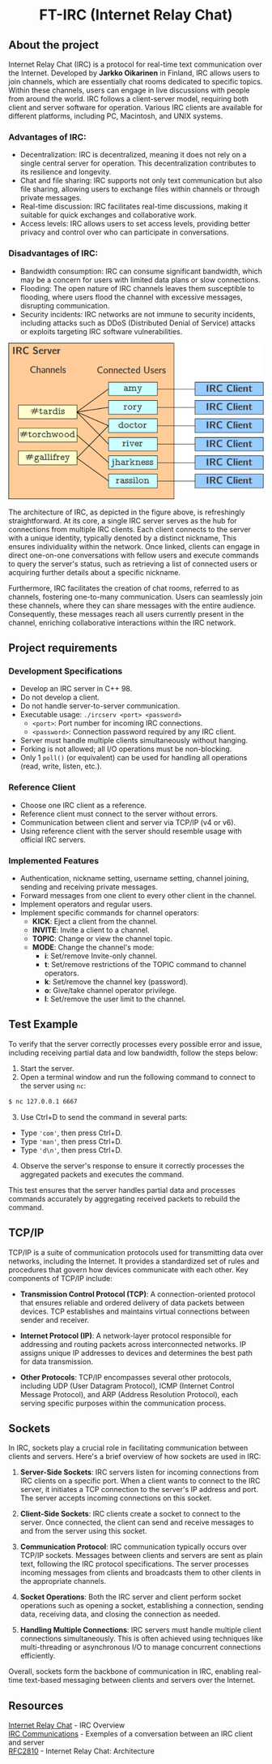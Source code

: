 # <h1 align="center">FT-IRC (Internet Relay Chat)</h1>

## About the project
Internet Relay Chat (IRC) is a protocol for real-time text communication over the Internet. Developed by **Jarkko Oikarinen** in Finland, IRC allows users to join channels, which are essentially chat rooms dedicated to specific topics. Within these channels, users can engage in live discussions with people from around the world. IRC follows a client-server model, requiring both client and server software for operation. Various IRC clients are available for different platforms, including PC, Macintosh, and UNIX systems.

### Advantages of IRC:
- Decentralization: IRC is decentralized, meaning it does not rely on a single central server for operation. This decentralization contributes to its resilience and longevity.
- Chat and file sharing: IRC supports not only text communication but also file sharing, allowing users to exchange files within channels or through private messages.
- Real-time discussion: IRC facilitates real-time discussions, making it suitable for quick exchanges and collaborative work.
- Access levels: IRC allows users to set access levels, providing better privacy and control over who can participate in conversations.

### Disadvantages of IRC:
- Bandwidth consumption: IRC can consume significant bandwidth, which may be a concern for users with limited data plans or slow connections.
- Flooding: The open nature of IRC channels leaves them susceptible to flooding, where users flood the channel with excessive messages, disrupting communication.
- Security incidents: IRC networks are not immune to security incidents, including attacks such as DDoS (Distributed Denial of Service) attacks or exploits targeting IRC software vulnerabilities.

<p align="center">
  <img src="https://github.com/SopadeGalinha/Ft-Irc/blob/main/assets/irc_architecture1.png" alt="irc_architecture1">
</p>

The architecture of IRC, as depicted in the figure above, is refreshingly straightforward. At its core, a single IRC server serves as the hub for connections from multiple IRC clients. Each client connects to the server with a unique identity, typically denoted by a distinct nickname, This ensures individuality within the network. Once linked, clients can engage in direct one-on-one conversations with fellow users and execute commands to query the server's status, such as retrieving a list of connected users or acquiring further details about a specific nickname.

Furthermore, IRC facilitates the creation of chat rooms, referred to as channels, fostering one-to-many communication. Users can seamlessly join these channels, where they can share messages with the entire audience. Consequently, these messages reach all users currently present in the channel, enriching collaborative interactions within the IRC network.

## Project requirements

### Development Specifications
- Develop an IRC server in C++ 98.
- Do not develop a client.
- Do not handle server-to-server communication.
- Executable usage: `./ircserv <port> <password>`
  - `<port>`: Port number for incoming IRC connections.
  - `<password>`: Connection password required by any IRC client.
- Server must handle multiple clients simultaneously without hanging.
- Forking is not allowed; all I/O operations must be non-blocking.
- Only 1 `poll()` (or equivalent) can be used for handling all operations (read, write, listen, etc.).

### Reference Client
- Choose one IRC client as a reference.
- Reference client must connect to the server without errors.
- Communication between client and server via TCP/IP (v4 or v6).
- Using reference client with the server should resemble usage with official IRC servers.

### Implemented Features
- Authentication, nickname setting, username setting, channel joining, sending and receiving private messages.
- Forward messages from one client to every other client in the channel.
- Implement operators and regular users.
- Implement specific commands for channel operators:
  - **KICK**: Eject a client from the channel.
  - **INVITE**: Invite a client to a channel.
  - **TOPIC**: Change or view the channel topic.
  - **MODE**: Change the channel's mode:
    - **i**: Set/remove Invite-only channel.
    - **t**: Set/remove restrictions of the TOPIC command to channel operators.
    - **k**: Set/remove the channel key (password).
    - **o**: Give/take channel operator privilege.
    - **l**: Set/remove the user limit to the channel.


## Test Example

To verify that the server correctly processes every possible error and issue, including receiving partial data and low bandwidth, follow the steps below:

1. Start the server.
2. Open a terminal window and run the following command to connect to the server using `nc`:
```sh
$ nc 127.0.0.1 6667
```
3. Use Ctrl+D to send the command in several parts:
- Type `'com'`, then press Ctrl+D.
- Type `'man'`, then press Ctrl+D.
- Type `'d\n'`, then press Ctrl+D.
4. Observe the server's response to ensure it correctly processes the aggregated packets and executes the command.

This test ensures that the server handles partial data and processes commands accurately by aggregating received packets to rebuild the command.

## TCP/IP

TCP/IP is a suite of communication protocols used for transmitting data over networks, including the Internet. It provides a standardized set of rules and procedures that govern how devices communicate with each other. Key components of TCP/IP include:

- **Transmission Control Protocol (TCP)**: A connection-oriented protocol that ensures reliable and ordered delivery of data packets between devices. TCP establishes and maintains virtual connections between sender and receiver.

- **Internet Protocol (IP)**: A network-layer protocol responsible for addressing and routing packets across interconnected networks. IP assigns unique IP addresses to devices and determines the best path for data transmission.

- **Other Protocols**: TCP/IP encompasses several other protocols, including UDP (User Datagram Protocol), ICMP (Internet Control Message Protocol), and ARP (Address Resolution Protocol), each serving specific purposes within the communication process.

## Sockets

In IRC, sockets play a crucial role in facilitating communication between clients and servers. Here's a brief overview of how sockets are used in IRC:

1. **Server-Side Sockets**: IRC servers listen for incoming connections from IRC clients on a specific port. When a client wants to connect to the IRC server, it initiates a TCP connection to the server's IP address and port. The server accepts incoming connections on this socket.

2. **Client-Side Sockets**: IRC clients create a socket to connect to the server. Once connected, the client can send and receive messages to and from the server using this socket.

3. **Communication Protocol**: IRC communication typically occurs over TCP/IP sockets. Messages between clients and servers are sent as plain text, following the IRC protocol specifications. The server processes incoming messages from clients and broadcasts them to other clients in the appropriate channels.

4. **Socket Operations**: Both the IRC server and client perform socket operations such as opening a socket, establishing a connection, sending data, receiving data, and closing the connection as needed.

5. **Handling Multiple Connections**: IRC servers must handle multiple client connections simultaneously. This is often achieved using techniques like multi-threading or asynchronous I/O to manage concurrent connections efficiently.

Overall, sockets form the backbone of communication in IRC, enabling real-time text-based messaging between clients and servers over the Internet.

## Resources
[Internet Relay Chat](https://chi.cs.uchicago.edu/chirc/irc.html) - IRC Overview <br>
[IRC Communications](https://chi.cs.uchicago.edu/chirc/irc_examples.html) - Exemples of a conversation between an IRC client and server <br>
[RFC2810](https://datatracker.ietf.org/doc/html/rfc2810) - Internet Relay Chat: Architecture <br>





